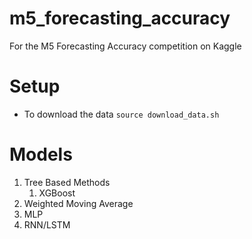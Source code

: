 # m5_forecasting_accuracy
For the M5 Forecasting Accuracy competition on Kaggle

# Setup

- To download the data `source download_data.sh`

# Models

1. Tree Based Methods
    1. XGBoost
2. Weighted Moving Average
3. MLP
4. RNN/LSTM